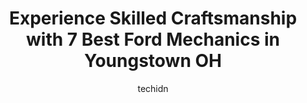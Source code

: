 ---
layout: ampstory
image: https://images.unsplash.com/photo-1630019210269-d0ebeee405f0?ixlib=rb-4.0.3&ixid=MnwxMjA3fDB8MHxwaG90by1wYWdlfHx8fGVufDB8fHx8&auto=format&fit=crop&w=640&h=853&q=80
author: techidn
featured: false
description: If youre in need of trustworthy and skilled Ford Mechanic in Youngstown OH, USA, youll be pleased to discover the 7 best Ford Mechanic in town. Their expertise and commitment to customer s
title: Experience Skilled Craftsmanship with 7 Best Ford Mechanics in Youngstown OH
cover:
   title: Experience Skilled Craftsmanship with 7 Best Ford Mechanics in Youngstown OH
   subtitle: Rickpate
   background: https://images.unsplash.com/photo-1630019210269-d0ebeee405f0?ixlib=rb-4.0.3&ixid=MnwxMjA3fDB8MHxwaG90by1wYWdlfHx8fGVufDB8fHx8&auto=format&fit=crop&w=640&h=853&q=80

pages: 
 - layout: thirds
   top: <h1>#1 Levinson Tire Affordable Auto Repair</h1>
   bottom: "<p>I can not begin to express how amazing they are. We are from VA came to visit my father in law and the battery light comes on, My husband says he believes its the altern</p>"
   background: https://www.knot35.com/toplist/wp-content/uploads/2023/06/best-ford-mechanic-1-in-youngstown-oh-1685837688.png
   backgroundblur: true
 - layout: thirds
   top: <h1>#2 Master Auto Repair</h1>
   bottom: "<p>309 W Midlothian Blvd, Youngstown, OH 44511, United States</p>"
   background: https://www.knot35.com/toplist/wp-content/uploads/2023/06/best-ford-mechanic-2-in-youngstown-oh-1685837689.jpeg
   cta:
      link: https://www.knot35.com/toplist/experience-skilled-craftsmanship-with-7-best-ford-mechanics-in-youngstown-oh/
      text: Experience Skilled Craftsmanship with 7 Best Ford Mechanics in Youngstown OH
 - layout: thirds
   top: <h1>#3 Billys Best Used Tires & Auto Service</h1>
   bottom: "<p>5133 Market St, Youngstown, OH 44512, United States</p>"
   background: https://www.knot35.com/toplist/wp-content/uploads/2023/06/best-ford-mechanic-3-in-youngstown-oh-1685837690.jpeg
   cta:
      link: https://www.knot35.com/toplist/experience-skilled-craftsmanship-with-7-best-ford-mechanics-in-youngstown-oh/
      text: Experience Skilled Craftsmanship with 7 Best Ford Mechanics in Youngstown OH
 - layout: thirds
   top: <h1>#4 Xpress Auto Repair</h1>
   bottom: "<p>760 Mahoning Ave, Youngstown, OH 44502, United States</p>"
   background: https://images.unsplash.com/photo-1557672172-298e090bd0f1?ixlib=rb-4.0.3&ixid=MnwxMjA3fDB8MHxwaG90by1wYWdlfHx8fGVufDB8fHx8&auto=format&fit=crop&w=640&h=853&q=80
   cta:
      link: https://www.knot35.com/toplist/experience-skilled-craftsmanship-with-7-best-ford-mechanics-in-youngstown-oh/
      text: Experience Skilled Craftsmanship with 7 Best Ford Mechanics in Youngstown OH
 - layout: thirds
   top: <h1>#5 3 Brothers Automotive Repairs</h1>
   bottom: "<p>655 Mahoning Ave, Youngstown, OH 44502, United States</p>"
   background: https://images.unsplash.com/photo-1518640467707-6811f4a6ab73?ixlib=rb-4.0.3&ixid=MnwxMjA3fDB8MHxwaG90by1wYWdlfHx8fGVufDB8fHx8&auto=format&fit=crop&w=640&h=853&q=80
   cta:
      link: https://www.knot35.com/toplist/experience-skilled-craftsmanship-with-7-best-ford-mechanics-in-youngstown-oh/
      text: Experience Skilled Craftsmanship with 7 Best Ford Mechanics in Youngstown OH
 - layout: thirds
   top: <h1>#6 South Side Automotive Services</h1>
   bottom: "<p>3009 Glenwood Ave, Youngstown, OH 44511, United States</p>"
   background: https://images.unsplash.com/photo-1527066579998-dbbae57f45ce?ixlib=rb-4.0.3&ixid=MnwxMjA3fDB8MHxwaG90by1wYWdlfHx8fGVufDB8fHx8&auto=format&fit=crop&w=640&h=853&q=80
   cta:
      link: https://www.knot35.com/toplist/experience-skilled-craftsmanship-with-7-best-ford-mechanics-in-youngstown-oh/
      text: Experience Skilled Craftsmanship with 7 Best Ford Mechanics in Youngstown OH
 - layout: thirds
   top: <h1>#7 International automotive</h1>
   bottom: "<p>64 S Meridian Rd, Youngstown, OH 44509, United States</p>"
   background: https://images.unsplash.com/photo-1547366785-564103df7e13?ixlib=rb-4.0.3&ixid=MnwxMjA3fDB8MHxwaG90by1wYWdlfHx8fGVufDB8fHx8&auto=format&fit=crop&w=640&h=853&q=80
   cta:
      link: https://www.knot35.com/toplist/experience-skilled-craftsmanship-with-7-best-ford-mechanics-in-youngstown-oh/
      text: Experience Skilled Craftsmanship with 7 Best Ford Mechanics in Youngstown OH
 - layout: thirds
   middle: Continue reading...
   background: https://images.unsplash.com/photo-1602536052359-ef94c21c5948?ixlib=rb-4.0.3&ixid=MnwxMjA3fDB8MHxwaG90by1wYWdlfHx8fGVufDB8fHx8&auto=format&fit=crop&w=640&h=853&q=80
   cta:
      link: https://www.knot35.com/toplist/experience-skilled-craftsmanship-with-7-best-ford-mechanics-in-youngstown-oh/
      text: Experience Skilled Craftsmanship with 7 Best Ford Mechanics in Youngstown OH
      
---